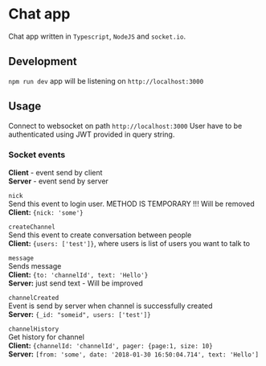 # Chat app
Chat app written in `Typescript`, `NodeJS` and `socket.io`.

## Development
`npm run dev` app will be listening on `http://localhost:3000`

## Usage
Connect to websocket on path `http://localhost:3000`
User have to be authenticated using JWT provided in query string.

### Socket events
**Client** - event send by client    
**Server** - event send by server    

`nick`  
Send this event to login user. METHOD IS TEMPORARY !!! Will be removed  
**Client:** `{nick: 'some'}`  

`createChannel`  
Send this event to create conversation between people  
**Client:** `{users: ['test']}`, where users is list of users you want to talk to  

`message`  
Sends message  
**Client:**  `{to: 'channelId', text: 'Hello'}`  
**Server:** just send text - Will be improved  

`channelCreated`  
Event is send by server when channel is successfully created  
**Server:** `{_id: "someid", users: ['test']}`  

`channelHistory`  
Get history for channel  
**Client:** `{channelId: 'channelId', pager: {page:1, size: 10}`  
**Server:** `[from: 'some', date: '2018-01-30 16:50:04.714', text: 'Hello']`

